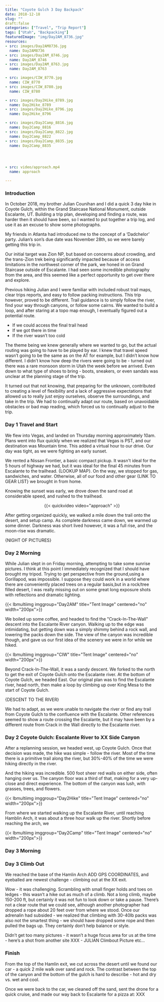```yaml
---
title: "Coyote Gulch 3 Day Backpack"
date: 2018-12-18
slug: ""
draft:false
categories: ["Travel", "Trip Report"]
tags: ["Utah", "Backpacking"]
featuredImage: "img/Day2AM_8736.jpg"
resources:
- src: images/Day2AM8736.jpg
  name: Day2AM8736
- src: images/Day2AM_8746.jpg
  name: Day2AM_8746
- src: images/Day2AM_8763.jpg
  name: Day2AM_8763

- src: images/CIW_8770.jpg
  name: CIW_8770
- src: images/CIW_8780.jpg
  name: CIW_8780

- src: images/Day2Hike_8789.jpg
  name: Day2Hike_8789
- src: images/Day2Hike_8796.jpg
  name: Day2Hike_8796

- src: images/Day2Camp_8816.jpg
  name: Day2Camp_8816
- src: images/Day2Camp_8822.jpg
  name: Day2Camp_8822
- src: images/Day2Camp_8835.jpg
  name: Day2Camp_8835




- src: video/approach.mp4
  name: approach

---
```


### Introduction

In October 2018, my brother Julian Counihan and I did a quick 3 day hike in Coyote Gulch, within the Grand Staircase National Monument, outside Escalante, UT.  Building a trip plan, developing and finding a route, was harder then it should have been, so I wanted to put together a trip log, and use it as an excuse to show some photographs.


My friends in Atlanta had introduced me to the concept of a ‘Dadchelor’ party.  Julian’s son’s due date was November 28th, so we were barely getting this trip in.


Our initial target was Zion NP, but based on concerns about crowding, and the trans-Zion trek being significantly impacted because of access limitations in the northwest corner of the park, we honed in on Grand Staircase outside of Escalante.  I had seen some incredible photography from the area, and this seemed like a perfect opportunity to get over there and explore.


Previous hiking Julian and I were familiar with included robust trail maps, clear trips reports, and easy to follow packing instructions.  This trip however, proved to be different.  Trail guidance is to simply follow the river, find your way through canyons, or follow some cairns.  We wanted to build a loop, and after staring at a topo map enough, I eventually figured out a potential route.

- If we could access the final trail head
- If we got there in time
- If the river wasn’t too cold

The theme being we knew generally where we wanted to go, but the actual routing was going to have to be played by ear.  I knew that travel speed wasn’t going to be the same as on the AT for example, but I didn’t know how different.  I didn’t know how deep the rivers were going to be - turned out there was a rare monsoon storm in Utah the week before we arrived.  Even down to what type of shoes to bring - boots, sneakers, or even sandals was unclear at the planning stage of the trip.

It turned out that not knowing, that preparing for the unknown, contributed to creating a level of flexibility and a lack of aggressive expectations that allowed us to really just enjoy ourselves, observe the surroundings, and take in the trip.  We had to continually adapt our route, based on unavoidable obstacles or bad map reading, which forced us to continually adjust to the trip.

### Day 1 Travel and Start

We flew into Vegas, and landed on Thursday morning approximately 10am.  Plans went into flux quickly when we realized that Vegas is PST, and our destination was Mountain time. This added a virtual hour to our drive.  Our day was tight, as we were fighting an early sunset.

We rented a Nissan Frontier, a basic compact pickup.  It wasn't ideal for the 5 hours of highway we had, but it was ideal for the final 45 minutes from Escalante to the trailhead.  {LOOKUP MAP}.  On the way, we stopped for gas, sandwiches, and water.  Otherwise, all of our food and other gear {LINK TO GEAR LIST} we brought in from home.

Knowing the sunset was early, we drove down the sand road at considerable speed, and rushed to the trailhead.  

<figure align=center>
{{< quickvideo video="approach" >}}
</figure>

After getting organized quickly, we walked a mile down the trail onto the desert, and setup camp.  As complete darkness came down, we warmed up some dinner.  Darkness was short lived however, it was a full rise, and the moon-rise was dramatic.

{NIGHT OF PICTURES}

### Day 2 Morning

While Julian slept in on Friday morning, attempting to take some sunrise pictures.  I think at this point I immediately recognized that I should have brought my tripod.  Trying to get perspective from the ground,using a Gorillapod, was impossible.  I suppose they could work in a world where there are conveniently placed trees on a regular basis,but in a rock/tree filled desert, I was really missing out on some great long exposure shots with reflections and dramatic lighting.

{{< lbmultiimg imggroup="Day2AM" title="Tent Image" centered="no" width="200px">}}

We boiled up some coffee, and headed to find the "Crack-In-The-Wall" descent into the Escalante River canyon.  Walking up to the edge was  intimidating, but getting down was a simply shimmy behind a rock wall, and lowering the packs down the side.  The view of the canyon was incredible though, and gave us our first idea of the scenery we were in for while we hiked.

{{< lbmultiimg imggroup="CIW" title="Tent Image" centered="no" width="200px">}}

Beyond Crack-In-The-Wall, it was a sandy descent.  We forked to the north to get the exit of Coyote Gulch onto the Escalante river.  At the bottom of Coyote Gulch, we headed East.  Our original plan was to find the Escalante river, head north, then make a loop by climbing up over King Mesa to the start of Coyote Gulch.

{DESCENT TO THE RIVER}

We had to adapt, as we were unable to navigate the river or find any trail from Coyote Gulch to the confluence with the Escalante.  Other references seemed to show a route crossing the Escalante, but it may have been by a different route from Crack in the Wall directly to the Escalante river. 

### Day 2 Coyote Gulch: Escalante River to XX Side Canyon

After a replanning session, we headed west, up Coyote Gulch.  Once that decision was made, the hike was simple - follow the river.  Most of the time there is a primitive trail along the river, but 30%-40% of the time we were hiking directly in the river.

And the hiking was incredible.  500 foot sheer red walls on either side, often hanging over us.  The canyon floor was a third of that, making for a very up-close and direct experience.  The bottom of the canyon was lush, with grasses, trees, and flowers.  

{{< lbmultiimg imggroup="Day2Hike" title="Tent Image" centered="no" width="200px">}}

From where we started walking up the Escalante River, until reaching Hamblin Arch, it was about a three hour walk up the river.  Shortly before reaching the arch, we   

{{< lbmultiimg imggroup="Day2Camp" title="Tent Image" centered="no" width="200px">}}


### Day 3 Morning



### Day 3 Climb Out

We reached the base of the Hamlin Arch ADD GPS COORDINATES, and eyeballed are newest challenge - climbing out at the XX exit.  

Wow - it was challenging.  Scrambling with small finger holds and toes on ledges - this wasn’t a hike out as much of a climb.  Not a long climb, maybe 150-200 ft, but certainly it was not fun to look down or take a pause.  There’s not a clear route that we could see, although another photographer had dropped a rope about 20 feet over from where we stood.  Once our adrenalin had subsided - we realized that climbing with 30-40lb packs was also not the smartest thing - we should have dropped some rope and then pulled the bags up.  They certainly don’t help balance or style.

Didn’t get too many pictures - it wasn’t a huge focus area for us at the time - here’s a shot from another site XXX - JULIAN Climbout Picture etc...


### Finish

From the top of the Hamlin exit, we cut across the desert until we found our car - a quick 2 mile walk over sand and rock.  The contrast between the top of the canyon and the bottom of the gulch is hard to describe - hot and dry vs. wet and cool.

Once we were back to the car, we cleaned off the sand, sent the drone for a quick cruise, and made our way back to Escalante for a pizza at: XXX
